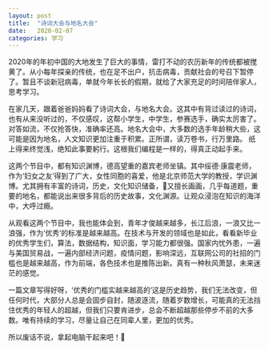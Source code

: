 ```yaml
---
layout: post
title:  "诗词大会与地名大会"
date:   2020-02-07
categories: 学习
---
```


2020年的年初中国的大地发生了巨大的事情，雷打不动的农历新年的传统都被搅黄了。从小每年探亲的传统，也在足不出户，抗击病毒，贡献社会的号召下暂停了。暂且不谈新冠病毒，单就今年长长的假期，就给了大家充足的时间陪伴家人，思考学习。

在家几天，跟着爸爸妈妈看了诗词大会，与地名大会。这其中有背过读过的诗词，也有从来没听过的，不仅感叹，这帮小学生，中学生，参赛选手，确实太厉害了。对答如流，不仅抢答快，准确率还高。地名大会中，大多数的选手年龄稍大些，这可能是因为地名，人文知识更加注重于积累。正所谓，读万卷书，行万里路。 纸上得来终觉浅，绝知此事要躬行。这根我们编程是一样的，得真正动起手来。

这两个节目中，都有知识渊博，德高望重的嘉宾老师坐镇。其中绥德·康震老师，作为‘妇女之友’得到了广大，女性同胞的喜爱，他是北京师范大学的教授，学识渊博。尤其拥有丰富的诗词，历史，文化知识储备，又擅长画画，几乎每道题，重要的地名，都能说出来很多背后的历史故事，文化渊源。让观众浸泡在知识的海洋中，大呼过瘾。

从观看这两个节目中，我也能体会到，青年才俊越来越多，长江后浪，一浪又比一浪强，作为‘优秀’的标准是越来越高。在技术与开发的领域也是如此，看看新毕业的优秀学生们，算法，数据结构，知识面，学习能力都很强。国家内忧外患，一遍与美国贸易战，一遍内部经济问题，疫情问题，影响深远，互联网公司的社招的门槛也是越来越高，作为前端，各色技术也是推陈出新。真有一种秋风萧瑟，未来迷茫的感觉。

一篇文章写得好呀，‘优秀的门槛实越来越高的’这是历史趋势，我们无法改变，但任何时代，大部分人总是会固步自封，随波逐流，随着岁数增长，可能真的无法挡住优秀的年轻人的超越，但我们只要肯进步，总会不断超越那些停步不前的大多数。唯有持续的学习，尽量让自己在同辈人里，更加的优秀。

所以废话不说，拿起电脑干起来吧！💪